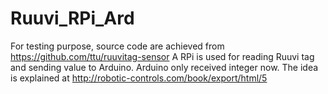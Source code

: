 # Ruuvi_RPi_Ard
For testing purpose, source code are achieved from https://github.com/ttu/ruuvitag-sensor
A RPi is used for reading Ruuvi tag and sending value to Arduino. Arduino only received integer now. The idea is explained at 
http://robotic-controls.com/book/export/html/5
